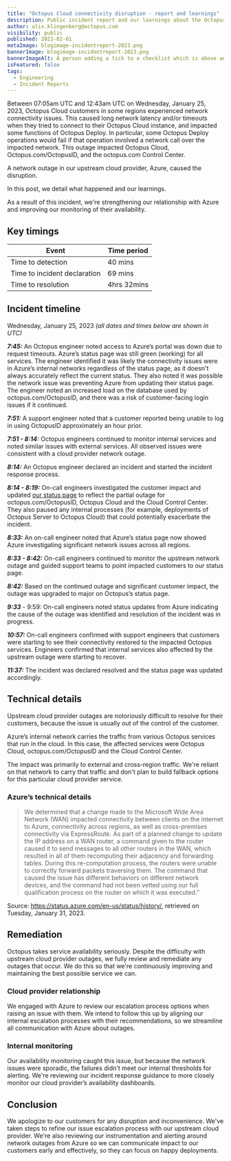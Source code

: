 ```yaml
---
title: "Octopus Cloud connectivity disruption - report and learnings"
description: Public incident report and our learnings about the Octopus Cloud network connectivity disruption from January 25, 2023.
author: alix.klingenberg@octopus.com
visibility: public
published: 2023-02-01
metaImage: blogimage-incidentreport-2023.png
bannerImage: blogimage-incidentreport-2023.png
bannerImageAlt: A person adding a tick to a checklist which is above an item marked with an exclamation mark
isFeatured: false
tags:
  - Engineering
  - Incident Reports
---
```


Between 07:05am UTC and 12:43am UTC on Wednesday, January 25, 2023, Octopus Cloud customers in some regions experienced network connectivity issues. This caused long network latency and/or timeouts when they tried to connect to their Octopus Cloud instance, and impacted some functions of Octopus Deploy. In particular, some Octopus Deploy operations would fail if that operation involved a network call over the impacted network. This outage impacted Octopus Cloud, Octopus.com/OctopusID, and the octopus.com Control Center.

A network outage in our upstream cloud provider, Azure, caused the disruption.

In this post, we detail what happened and our learnings.

As a result of this incident, we're strengthening our relationship with Azure and improving our monitoring of their availability.

## Key timings

| Event                        | Time period |
| ---------------------------- | ----------- |
| Time to detection            | 40 mins     |
| Time to incident declaration | 69 mins     |
| Time to resolution           | 4hrs 32mins |

## Incident timeline

Wednesday, January 25, 2023 _(all dates and times below are shown in UTC)_

**_7:45:_** An Octopus engineer noted access to Azure’s portal was down due to request timeouts. Azure’s status page was still green (working) for all services. The engineer identified it was likely the connectivity issues were in Azure’s internal networks regardless of the status page, as it doesn't always accurately reflect the current status. They also noted it was possible the network issue was preventing Azure from updating their status page. The engineer noted an increased load on the database used by octopus.com/OctopusID, and there was a risk of customer-facing login issues if it continued.

**_7:51:_** A support engineer noted that a customer reported being unable to log in using OctopusID approximately an hour prior.

**_7:51 - 8:14:_** Octopus engineers continued to monitor internal services and noted similar issues with external services. All observed issues were consistent with a cloud provider network outage.

**_8:14:_** An Octopus engineer declared an incident and started the incident response process.

**_8:14 - 8:19:_** On-call engineers investigated the customer impact and updated [our status page](https://status.octopus.com/) to reflect the partial outage for octopus.com/OctopusID, Octopus Cloud and the Cloud Control Center. They also paused any internal processes (for example, deployments of Octopus Server to Octopus Cloud) that could potentially exacerbate the incident.

**_8:33:_** An on-call engineer noted that Azure’s status page now showed Azure investigating significant network issues across all regions.

**_8:33 - 8:42:_** On-call engineers continued to monitor the upstream network outage and guided support teams to point impacted customers to our status page.

**_8:42:_** Based on the continued outage and significant customer impact, the outage was upgraded to major on Octopus’s status page.

**_9:33_** - 9:59: On-call engineers noted status updates from Azure indicating the cause of the outage was identified and resolution of the incident was in progress.

**_10:57:_** On-call engineers confirmed with support engineers that customers were starting to see their connectivity restored to the impacted Octopus services. Engineers confirmed that internal services also affected by the upstream outage were starting to recover.

**_11:37:_** The incident was declared resolved and the status page was updated accordingly.

## Technical details

Upstream cloud provider outages are notoriously difficult to resolve for their customers, because the issue is usually out of the control of the customer.

Azure’s internal network carries the traffic from various Octopus services that run in the cloud. In this case, the affected services were Octopus Cloud, octopus.com/OctopusID and the Cloud Control Center. 

The impact was primarily to external and cross-region traffic. We're reliant on that network to carry that traffic and don't plan to build fallback options for this particular cloud provider service.

### Azure’s technical details

> We determined that a change made to the Microsoft Wide Area Network (WAN) impacted connectivity between clients on the internet to Azure, connectivity across regions, as well as cross-premises connectivity via ExpressRoute. As part of a planned change to update the IP address on a WAN router, a command given to the router caused it to send messages to all other routers in the WAN, which resulted in all of them recomputing their adjacency and forwarding tables. During this re-computation process, the routers were unable to correctly forward packets traversing them. The command that caused the issue has different behaviors on different network devices, and the command had not been vetted using our full qualification process on the router on which it was executed.”

Source: https://status.azure.com/en-us/status/history/, retrieved on Tuesday, January 31, 2023.

## Remediation

Octopus takes service availability seriously. Despite the difficulty with upstream cloud provider outages, we fully review and remediate any outages that occur. We do this so that we're continuously improving and maintaining the best possible service we can.

### Cloud provider relationship

We engaged with Azure to review our escalation process options when raising an issue with them. We intend to follow this up by aligning our internal escalation processes with their recommendations, so we streamline all communication with Azure about outages.

### Internal monitoring

Our availability monitoring caught this issue, but because the network issues were sporadic, the failures didn't meet our internal thresholds for alerting. We're reviewing our incident response guidance to more closely monitor our cloud provider’s availability dashboards.

## Conclusion

We apologize to our customers for any disruption and inconvenience. We've taken steps to refine our issue escalation process with our upstream cloud provider. We're also reviewing our instrumentation and alerting around network outages from Azure so we can communicate impact to our customers early and effectively, so they can focus on happy deployments.
